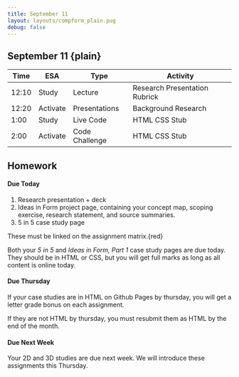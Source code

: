 ```yaml
---
title: September 11
layout: layouts/compform_plain.pug
debug: false
---
```


## September 11 {plain}

| Time  | ESA      | Type           | Activity                      |
| ----- | -------- | -------------- | ----------------------------- |
| 12:10 | Study    | Lecture        | Research Presentation Rubrick |
| 12:20 | Activate | Presentations  | Background Research           |
| 1:00  | Study    | Live Code      | HTML CSS Stub                 |
| 2:00  | Activate | Code Challenge | HTML CSS Stub                 |


## Homework

#### Due Today

1. Research presentation + deck
2. Ideas in Form project page, containing your concept map, scoping exercise, research statement, and source summaries. 
3. 5 in 5 case study page

These must be linked on the assignment matrix.{red}

Both your *5 in 5* and *Ideas in Form, Part 1* case study pages are due today.
They should be in HTML or CSS, but you will get full marks as long as all content is online today.


#### Due Thursday

If your case studies are in HTML on Github Pages by thursday, you will get a letter grade bonus on each assignment.

If they are not HTML by thursday, you must resubmit them as HTML by the end of the month. 

#### Due Next Week

Your 2D and 3D studies are due next week. We will introduce these assignments this Thursday.